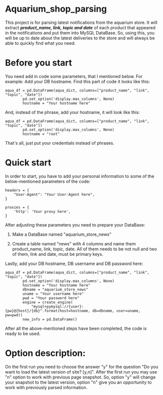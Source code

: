 # Aquarium_shop_parsing
This project is for parsing latest notifications from the aquarium store.
It will extract  ***product_name, link, topic and date*** of each
product that appeared in the notifications and put them into MySQL DataBase. 
So, using this, you will be up to date about the latest deliveries to the 
store and will always be able to quickly find what you need.

# Before you start
You need add in code some parameters, that I mentioned below.
For example: Add your DB hostname. Find this part of code
it looks like this: 
```
aqua_df = pd.DataFrame(aqua_dict, columns=["product_name", "link", "topic", "date"])
        pd.set_option('display.max_columns', None)
        hostname = "Your hostname here"
```
And, instead of the phrase, add your hostname, it will look like this:
```
aqua_df = pd.DataFrame(aqua_dict, columns=["product_name", "link", "topic", "date"])
        pd.set_option('display.max_columns', None)
        hostname = "root"
```
That's all, just put your credentials instead of phrases.

# Quick start
In order to start, you have to add your personal information to some
of the below-mentioned parameters of the code:
```
headers = {
    "User-Agent": "Your User-Agent here",
}

proxies = {
    'http': 'Your proxy here',
}
```
After adjusting these parameters you need to prepare your DataBase:

1. Make a DataBase named "aquarium_store_news"

2. Create a table named "news" with 4 columns and name them
product_name, link, topic, date. All of them needs to be
not null and two of them, link and date, must be primary keys.

Lastly, add your DB hostname, DB username and DB password here:
```
aqua_df = pd.DataFrame(aqua_dict, columns=["product_name", "link", "topic", "date"])
        pd.set_option('display.max_columns', None)
        hostname = "Your hostname here"
        dbname = "aquarium_store_news"
        uname = "Your username here"
        pwd = "Your password here"
        engine = create_engine(
            "mysql+pymysql://{user}:{pw}@{host}/{db}".format(host=hostname, db=dbname, user=uname, pw=pwd))
        new_info = pd.DataFrame()
```
After all the above-mentioned steps have been completed, the code is
ready to be used.

# Option description:
On the first run you need to choose the answer "y" for the question
"Do you want to load the latest version of site? [y,n]". After the
first run you may use "n" option to work with previous page snapshot.
So, option "y" will change your snapshot to the latest version, option
"n" give you an opportunity to work with previously parsed information.
